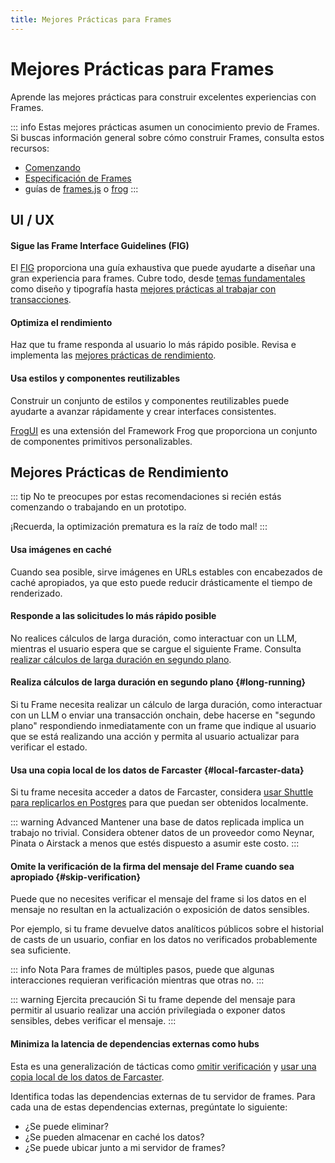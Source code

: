```yaml
---
title: Mejores Prácticas para Frames
---
```


# Mejores Prácticas para Frames

Aprende las mejores prácticas para construir excelentes experiencias con Frames.

::: info
Estas mejores prácticas asumen un conocimiento previo de Frames. Si buscas información general sobre cómo construir Frames, consulta estos recursos:

- [Comenzando](./getting-started)
- [Especificación de Frames](./spec)
- guías de [frames.js](https://framesjs.org/guides/create-frame) o [frog](https://frog.fm/concepts/overview)
  :::

## UI / UX

#### Sigue las Frame Interface Guidelines (FIG)

El [FIG](https://github.com/paradigmxyz/Fig) proporciona una guía exhaustiva que puede ayudarte a diseñar una gran experiencia para frames. Cubre todo, desde [temas fundamentales](https://github.com/paradigmxyz/Fig?tab=readme-ov-file#foundations) como diseño y tipografía hasta [mejores prácticas al trabajar con transacciones](https://github.com/paradigmxyz/Fig?tab=readme-ov-file#patterns).

#### Optimiza el rendimiento

Haz que tu frame responda al usuario lo más rápido posible. Revisa e implementa las [mejores prácticas de rendimiento](#performance).

#### Usa estilos y componentes reutilizables

Construir un conjunto de estilos y componentes reutilizables puede ayudarte a avanzar rápidamente y crear interfaces consistentes.

[FrogUI](https://frog.fm/ui) es una extensión del Framework Frog que proporciona un conjunto de componentes primitivos personalizables.

## Mejores Prácticas de Rendimiento

::: tip
No te preocupes por estas recomendaciones si recién estás comenzando o trabajando en un prototipo.

¡Recuerda, la optimización prematura es la raíz de todo mal!
:::

#### Usa imágenes en caché

Cuando sea posible, sirve imágenes en URLs estables con encabezados de caché apropiados, ya que esto puede reducir drásticamente el tiempo de renderizado.

#### Responde a las solicitudes lo más rápido posible

No realices cálculos de larga duración, como interactuar con un LLM, mientras el usuario espera que se cargue el siguiente Frame. Consulta [realizar cálculos de larga duración en segundo plano](#long-running).

#### Realiza cálculos de larga duración en segundo plano {#long-running}

Si tu Frame necesita realizar un cálculo de larga duración, como interactuar con un LLM o enviar una transacción onchain, debe hacerse en "segundo plano" respondiendo inmediatamente con un frame que indique al usuario que se está realizando una acción y permita al usuario actualizar para verificar el estado.

#### Usa una copia local de los datos de Farcaster {#local-farcaster-data}

Si tu frame necesita acceder a datos de Farcaster, considera [usar Shuttle para replicarlos en Postgres](/es/developers/guides/apps/replicate.md) para que puedan ser obtenidos localmente.

::: warning Advanced
Mantener una base de datos replicada implica un trabajo no trivial. Considera obtener datos de un proveedor como Neynar, Pinata o Airstack a menos que estés dispuesto a asumir este costo.
:::

#### Omite la verificación de la firma del mensaje del Frame cuando sea apropiado {#skip-verification}

Puede que no necesites verificar el mensaje del frame si los datos en el mensaje no resultan en la actualización o exposición de datos sensibles.

Por ejemplo, si tu frame devuelve datos analíticos públicos sobre el historial de casts de un usuario, confiar en los datos no verificados probablemente sea suficiente.

::: info Nota
Para frames de múltiples pasos, puede que algunas interacciones requieran verificación mientras que otras no.
:::

::: warning Ejercita precaución
Si tu frame depende del mensaje para permitir al usuario realizar una acción privilegiada o exponer datos sensibles, debes verificar el mensaje.
:::

#### Minimiza la latencia de dependencias externas como hubs

Esta es una generalización de tácticas como [omitir verificación](#skip-verification) y [usar una copia local de los datos de Farcaster](#local-farcaster-data).

Identifica todas las dependencias externas de tu servidor de frames. Para cada una de estas dependencias externas, pregúntate lo siguiente:

- ¿Se puede eliminar?
- ¿Se pueden almacenar en caché los datos?
- ¿Se puede ubicar junto a mi servidor de frames?
